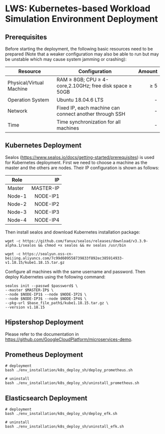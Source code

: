 # LWS: Kubernetes-based Workload Simulation Environment Deployment

## Prerequisites

Before starting the deployment, the following basic resources need to be prepared  (Note that a weaker configuration may also be able to run but may be unstable which may cause system jamming or crashing):

| Resource                 | Configuration | Amount |
| ------------------------ | ------------- | -----: |
| Physical/Virtual Machine | RAM $\geq$ 8GB; CPU $\geq$ 4-core,2.10GHz; free disk space $\geq$ 50GB | $\geq$ 5 |
| Operation System         | Ubuntu 18.04.6 LTS  | - |
| Network                  | Fixed IP, each machine can connect another through SSH | - |
| Time                     | Time synchronization for all machines | - |

## Kubernetes Deployment

Sealos (https://www.sealos.io/docs/getting-started/prerequisites) is used for Kubernetes deployment. First we need to choose a machine as the master and the others are nodes. Their IP configuration is shown as follows:

| Role   | IP        |
| ------ | --------: |
| Master | MASTER-IP |
| Node-1 | NODE-IP1  |
| Node-2 | NODE-IP2  |
| Node-3 | NODE-IP3  |
| Node-4 | NODE-IP4  |

Then install sealos and download Kubernetes installation package:

```
wget -c https://github.com/fanux/sealos/releases/download/v3.3.9-alpha.1/sealos && chmod +x sealos && mv sealos /usr/bin
```

```
wget -c https://sealyun.oss-cn-beijing.aliyuncs.com/7c99d609558739833f892ec385914933-v1.18.15/kube1.18.15.tar.gz
```

Configure all machines with the same username and password. Then deploy Kubernetes using the following command:

```
sealos init --passwd $password$ \ 
--master $MASTER-IP$ \
--node $NODE-IP1$ --node $NODE-IP2$ \
--node $NODE-IP3$ --node $NODE-IP4$ \ 
--pkg-url $base_file_path$/kube1.18.15.tar.gz \ 
--version v1.18.15
```

## Hipstershop Deployment

Please refer to the documentation in https://github.com/GoogleCloudPlatform/microservices-demo.

## Prometheus Deployment

```
# deployment
bash ./env_installation/k8s_deploy_sh/deploy_prometheus.sh

# uninstall
bash ./env_installation/k8s_deploy_sh/uninstall_prometheus.sh
```

## Elasticsearch Deployment


```
# deployment
bash ./env_installation/k8s_deploy_sh/deploy_efk.sh

# uninstall
bash ./env_installation/k8s_deploy_sh/uninstall_efk.sh
```
